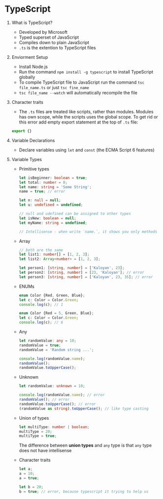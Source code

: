 # TypeScript

1. What is TypeScript?
    - Developed by Microsoft
    - Typed superset of JavaScript
    - Compiles down to plain JavaScript
    - `.ts` is the extention to TypeScript files

2. Enviorment Setup
    - Install Node.js
    - Run the command `npm install -g typescript` to install TypeScript globally
    - To compile TypeScript file to JavaScript run the command `tsc file_name.ts` or just `tsc fine_name`
    - `tsc file_name --watch` will automatically recompile the file

3. Character traits
    - The `.ts` files are treated like scripts, rather than modules. Modules has own scope, while the scripts uses the global scope. To get rid or this error add empty export statement at the top of `.ts` file:
    
    ```typescript
    export {}
    ```

4. Variable Declarations
    - Declare variables using `let` and `const` (the ECMA Script 6 features)

5. Variable Types
    - Primitive types
        ```typescript
        let isBeginner: boolean = true;
        let total: number = 0;
        let name: string = 'Some String';
        name = true; // error

        let n: null = null;
        let u: undefined = undefined;

        // null and udefined can be assigned to other types
        let isNew: boolean = null;
        let myName: string = undefined;

        // Intellisense - when write `name.`, it shows you only methods to strings. When write `total.` it shows you only methods to numbers
        ```
    
    - Array
        ```typescript
        // both are the same
        let list1: number[] = [1, 2, 3];
        let list2: Array<number> = [1, 2, 3];

        let person1: [string, number] = ['Kaloyan', 23];
        let person2: [string, number] = [23, 'Kaloyan']; // error
        let person3: [string, number] = ['Kaloyan', 23, 35]; // error
        ```

    - ENUMs
        ```typescript
        enum Color {Red, Green, Blue};
        let c: Color = Color.Green;
        console.log(c); // 1

        enum Color {Red = 5, Green, Blue};
        let c: Color = Color.Green;
        console.log(c); // 6
        ```
    
    - Any
        ```typescript
        let randomValue: any = 10;
        randomValue = true;
        randomValue = 'Random string ...';

        console.log(randomValue.name);
        randomValue();
        randomValue.toUpperCase();
        ```

    - Unknown
        ```typescript
        let randomValue: unknown = 10;

        console.log(randomValue.name); // error
        randomValue(); // error
        randomValue.toUpperCase(); // error
        (randomValue as string).toUpperCase(); // like type casting
        ```

    - Union of types
        ```typescript
        let multiType: number | boolean;
        multiType = 20;
        multiType = true;
        ```

        The difference between **union types** and `any` type is that `any` type does not have intellisense

    - Character traits
        ```typescript
        let a;
        a = 10;
        a = true;

        let b = 20;
        b = true; // error, because typescript it trying to help us
        ```

